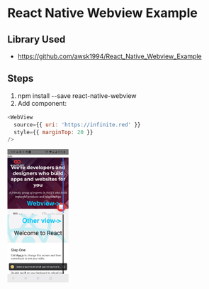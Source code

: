 # React Native Webview Example

## Library Used
 - https://github.com/awsk1994/React_Native_Webview_Example

## Steps
1. npm install --save react-native-webview
2. Add component:
```js
<WebView
  source={{ uri: 'https://infinite.red' }}
  style={{ marginTop: 20 }}
/>
```

<img src="./img/example.jpg" height="300px"/>